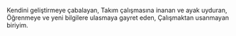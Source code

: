 Kendini geliştirmeye çabalayan,
Takım çalışmasına inanan ve ayak uyduran,
Öğrenmeye ve yeni bilgilere ulasmaya gayret eden,
Çalışmaktan usanmayan biriyim. 
